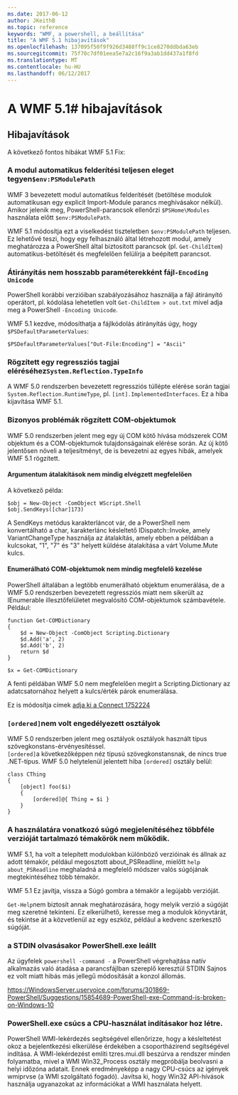 ```yaml
---
ms.date: 2017-06-12
author: JKeithB
ms.topic: reference
keywords: "WMF, a powershell, a beállítása"
title: "A WMF 5.1 hibajavítások"
ms.openlocfilehash: 137095f50f9f926d3488ff9c1ce8270ddbda63eb
ms.sourcegitcommit: 75f70c7df01eea5e7a2c16f9a3ab1dd437a1f8fd
ms.translationtype: MT
ms.contentlocale: hu-HU
ms.lasthandoff: 06/12/2017
---
```

# <a name="bug-fixes-in-wmf-51"></a>A WMF 5.1# hibajavítások

## <a name="bug-fixes"></a>Hibajavítások ##

A következő fontos hibákat WMF 5.1 Fix:

### <a name="module-auto-discovery-fully-honors-envpsmodulepath"></a>A modul automatikus felderítési teljesen eleget tegyen`$env:PSModulePath` ###

WMF 3 bevezetett modul automatikus felderítését (betöltése modulok automatikusan egy explicit Import-Module parancs meghívásakor nélkül). Amikor jelenik meg, PowerShell-parancsok ellenőrzi `$PSHome\Modules` használata előtt `$env:PSModulePath`.

WMF 5.1 módosítja ezt a viselkedést tiszteletben `$env:PSModulePath` teljesen. Ez lehetővé teszi, hogy egy felhasználó által létrehozott modul, amely meghatározza a PowerShell által biztosított parancsok (pl. `Get-ChildItem`) automatikus-betöltését és megfelelően felülírja a beépített parancsot.

### <a name="file-redirection-no-longer-hard-codes--encoding-unicode"></a>Átirányítás nem hosszabb paraméterekként fájl`-Encoding Unicode` ###

PowerShell korábbi verzióiban szabályozásához használja a fájl átirányító operátort, pl. kódolása lehetetlen volt `Get-ChildItem > out.txt` mivel adja meg a PowerShell `-Encoding Unicode`.

WMF 5.1 kezdve, módosíthatja a fájlkódolás átirányítás úgy, hogy `$PSDefaultParameterValues`:

```
$PSDefaultParameterValues["Out-File:Encoding"] = "Ascii"
```

### <a name="fixed-a-regression-in-accessing-members-of-systemreflectiontypeinfo"></a>Rögzített egy regressziós tagjai eléréséhez`System.Reflection.TypeInfo` ###

A WMF 5.0 rendszerben bevezetett regressziós túllépte elérése során tagjai `System.Reflection.RuntimeType`, pl. `[int].ImplementedInterfaces`.
Ez a hiba kijavítása WMF 5.1.


### <a name="fixed-some-issues-with-com-objects"></a>Bizonyos problémák rögzített COM-objektumok ###

WMF 5.0 rendszerben jelent meg egy új COM kötő hívása módszerek COM objektum és a COM-objektumok tulajdonságainak elérése során. Az új kötő jelentősen növeli a teljesítményt, de is bevezetni az egyes hibák, amelyek WMF 5.1 rögzített.

#### <a name="argument-conversions-were-not-always-performed-correctly"></a>Argumentum átalakítások nem mindig elvégzett megfelelően ####

A következő példa:

```
$obj = New-Object -ComObject WScript.Shell
$obj.SendKeys([char]173)
```

A SendKeys metódus karakterláncot vár, de a PowerShell nem konvertálható a char, karakterlánc késleltető IDispatch::Invoke, amely VariantChangeType használja az átalakítás, amely ebben a példában a kulcsokat, "1", "7" és "3" helyett küldése átalakítása a várt Volume.Mute kulcs.

#### <a name="enumerable-com-objects-not-always-handled-correctly"></a>Enumerálható COM-objektumok nem mindig megfelelő kezelése ####

PowerShell általában a legtöbb enumerálható objektum enumerálása, de a WMF 5.0 rendszerben bevezetett regressziós miatt nem sikerült az IEnumerable illesztőfelületet megvalósító COM-objektumok számbavétele.  Például:

```
function Get-COMDictionary
{
    $d = New-Object -ComObject Scripting.Dictionary
    $d.Add('a', 2)
    $d.Add('b', 2)
    return $d
}

$x = Get-COMDictionary
```

A fenti példában WMF 5.0 nem megfelelően megírt a Scripting.Dictionary az adatcsatornához helyett a kulcs/érték párok enumerálása.

Ez is módosítja címek [adja ki a Connect 1752224](https://connect.microsoft.com/PowerShell/feedback/details/1752224)

### <a name="ordered-was-not-allowed-inside-classes"></a>`[ordered]`nem volt engedélyezett osztályok ###

WMF 5.0 rendszerben jelent meg osztályok osztályok használt típus szövegkonstans-érvényesítéssel.  
`[ordered]`a következőképpen néz típusú szövegkonstansnak, de nincs true .NET-típus. WMF 5.0 helytelenül jelentett hiba `[ordered]` osztály belül:

```
class CThing
{
    [object] foo($i)
    {
        [ordered]@{ Thing = $i }
    }
}
```


### <a name="help-on-about-topics-with-multiple-versions-does-not-work"></a>A használatára vonatkozó súgó megjelenítéséhez többféle verzióját tartalmazó témakörök nem működik. ###

WMF 5.1, ha volt a telepített modulokban különböző verzióinak és állnak az adott témakör, például megosztott about_PSReadline, mielőtt `help about_PSReadline` meghaladná a megfelelő módszer valós súgójának megtekintéséhez több témakör.

WMF 5.1 Ez javítja, vissza a Súgó gombra a témakör a legújabb verzióját.

`Get-Help`nem biztosít annak meghatározására, hogy melyik verzió a súgóját meg szeretné tekinteni. Ez elkerülhető, keresse meg a modulok könyvtárát, és tekintse át a közvetlenül az egy eszköz, például a kedvenc szerkesztő súgóját. 

### <a name="powershellexe-reading-from-stdin-stopped-working"></a>a STDIN olvasásakor PowerShell.exe leállt

Az ügyfelek `powershell -command -` a PowerShell végrehajtása natív alkalmazás való átadása a parancsfájlban szereplő keresztül STDIN Sajnos ez volt miatt hibás más jellegű módosítását a konzol állomás.

https://WindowsServer.uservoice.com/forums/301869-PowerShell/Suggestions/15854689-PowerShell-exe-Command-is-broken-on-Windows-10

### <a name="powershellexe-creates-spike-in-cpu-usage-on-startup"></a>PowerShell.exe csúcs a CPU-használat indításakor hoz létre.

PowerShell WMI-lekérdezés segítségével ellenőrizze, hogy a késleltetést okoz a bejelentkezési elkerülése érdekében a csoportházirend segítségével indítása.
A WMI-lekérdezést említi tzres.mui.dll beszúrva a rendszer minden folyamatba, mivel a WMI Win32_Process osztály megpróbálja beolvasni a helyi időzóna adatait.
Ennek eredményeképp a nagy CPU-csúcs az igények wmiprvse (a WMI szolgáltató fogadó).
Javítsa ki, hogy Win32 API-hívások használja ugyanazokat az információkat a WMI használata helyett.

